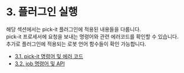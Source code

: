 ﻿# 3. 플러그인 실행

해당 섹션에서는 pick-it 플러그인에 적용된 내용들을 다룹니다.  
pick-it 프로세서에 요청을 보내는 명령어와 관련 에러코드를 확인할 수 있습니다.  
추가로 플러그인에 적용되는 로봇 언어 함수들이 확인 가능합니다.

  - [3.1. pick-it 명령어 및 에러 코드](./1-pickit_processor/README.md)
  - [3.2. job 명령어 및 API](./2-job-cmd-api/README.md)


